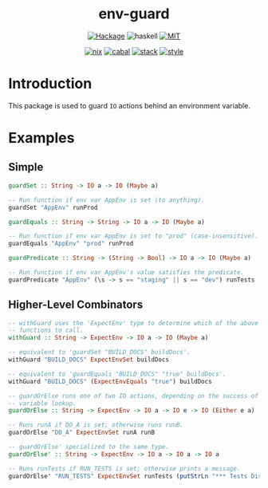 <div align="center">

# env-guard

[![Hackage](https://img.shields.io/hackage/v/env-guard)](https://hackage.haskell.org/package/env-guard)
![haskell](https://img.shields.io/static/v1?label=&message=9.4&logo=haskell&logoColor=655889&labelColor=2f353e&color=655889)
[![MIT](https://img.shields.io/github/license/tbidne/env-guard?color=blue)](https://opensource.org/licenses/MIT)

[![nix](https://img.shields.io/github/workflow/status/tbidne/env-guard/nix/main?label=nix&logo=nixos&logoColor=85c5e7&labelColor=2f353c)](https://github.com/tbidne/env-guard/actions/workflows/nix.yaml)
[![cabal](https://img.shields.io/github/workflow/status/tbidne/env-guard/cabal/main?label=cabal&labelColor=2f353c)](https://github.com/tbidne/env-guard/actions/workflows/cabal.yaml)
[![stack](https://img.shields.io/github/workflow/status/tbidne/env-guard/stack/main?label=stack&logoColor=white&labelColor=2f353c)](https://github.com/tbidne/env-guard/actions/workflows/stack.yaml)
[![style](https://img.shields.io/github/workflow/status/tbidne/env-guard/style/main?label=style&logoColor=white&labelColor=2f353c)](https://github.com/tbidne/env-guard/actions/workflows/style.yaml)

</div>

# Introduction

This package is used to guard `IO` actions behind an environment variable.

# Examples

## Simple

```haskell
guardSet :: String -> IO a -> IO (Maybe a)

-- Run function if env var AppEnv is set (to anything).
guardSet "AppEnv" runProd
```

```haskell
guardEquals :: String -> String -> IO a -> IO (Maybe a)

-- Run function if env var AppEnv is set to "prod" (case-insensitive).
guardEquals "AppEnv" "prod" runProd
```

```haskell
guardPredicate :: String -> (String -> Bool) -> IO a -> IO (Maybe a)

-- Run function if env var AppEnv's value satisfies the predicate.
guardPredicate "AppEnv" (\s -> s == "staging" || s == "dev") runTests
```

## Higher-Level Combinators

```haskell
-- withGuard uses the 'ExpectEnv' type to determine which of the above three
-- functions to call.
withGuard :: String -> ExpectEnv -> IO a -> IO (Maybe a)

-- equivalent to 'guardSet "BUILD_DOCS" buildDocs'.
withGuard "BUILD_DOCS" ExpectEnvSet buildDocs

-- equivalent to 'guardEquals "BUILD_DOCS" "true" buildDocs'.
withGuard "BUILD_DOCS" (ExpectEnvEquals "true") buildDocs
```

```haskell
-- guardOrElse runs one of two IO actions, depending on the success of the env
-- variable lookup.
guardOrElse :: String -> ExpectEnv -> IO a -> IO e -> IO (Either e a)

-- Runs runA if DO_A is set; otherwise runs runB.
guardOrElse "DO_A" ExpectEnvSet runA runB

-- guardOrElse' specialized to the same type.
guardOrElse' :: String -> ExpectEnv -> IO a -> IO a -> IO a

-- Runs runTests if RUN_TESTS is set; otherwise prints a message.
guardOrElse' "RUN_TESTS" ExpectEnvSet runTests (putStrLn "*** Tests Disabled ***")
```